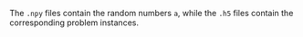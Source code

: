The `.npy` files contain the random numbers ``a``, while the `.h5` files contain the corresponding problem instances.